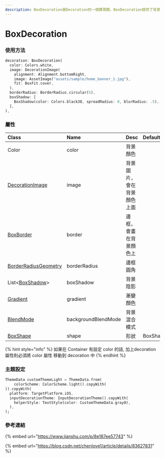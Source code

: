 ```yaml
---
description: BoxDecoration是Decoration的一個實現類，BoxDecoration提供了背景顏色、邊框、陰影、圓角、顏色漸變、形狀等等裝飾能力
---
```


# BoxDecoration

### 使用方法

```dart
decoration: BoxDecoration(
  color: Colors.white,
  image: DecorationImage(
    alignment: Alignment.bottomRight,
    image: AssetImage("assets/sample/home_banner_1.jpg"),
    fit: BoxFit.cover,
  ),
  borderRadius: BorderRadius.circular(5),
  boxShadow: [
    BoxShadow(color: Colors.black38, spreadRadius: 0, blurRadius: .5),
  ],
),
```

### 屬性

| Class | Name | Desc | Default |
| :--- | :--- | :--- | :--- |
| Color | color | 背景顏色 |  |
| [DecorationImage](decoration-image.md) | image | 背景圖片，會在背景顏色上面 |  |
| [BoxBorder](box-border.md) | border | 邊框，會畫在背景顏色上 |  |
| [BorderRadiusGeometry](border-radius-geometry.md) | borderRadius | 邊框圓角 |  |
| List&lt;[BoxShadow](box-shadow.md)&gt; | boxShadow | 背景陰影 |  |
| [Gradient](gradient.md) | gradient | 漸變顏色 |  |
| [BlendMode](blend-mode.md) | backgroundBlendMode | 背景混合模式 |  |
| [BoxShape](box-shape.md) | shape | 形狀 | BoxShape.rectangle |

{% hint style="info" %}
如果在 Container 有設定 color 的話, 加上decoration屬性則必須將 color 屬性 移動到 decoration 中
{% endhint %}

### 主題設定

```dart
ThemeData customThemeLight = ThemeData.from(
    colorScheme: ColorScheme.light().copyWith(
)).copyWith(
  platform: TargetPlatform.iOS,
  inputDecorationTheme: InputDecorationTheme().copyWith(
    helperStyle: TextStyle(color: CustomThemeData.gray0),
  ),
);
```

###  參考連結

{% embed url="https://www.jianshu.com/p/8e187ee57743" %}

{% embed url="https://blog.csdn.net/chenlove1/article/details/83627831" %}



